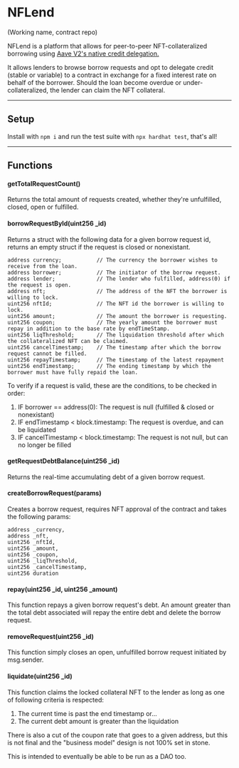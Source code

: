 # NFLend
(Working name, contract repo)

NFLend is a platform that allows for peer-to-peer NFT-collateralized borrowing using [Aave V2's native credit delegation.](https://docs.aave.com/developers/guides/credit-delegation)  

It allows lenders to browse borrow requests and opt to delegate credit (stable or variable) to a contract in exchange for a fixed interest rate on
behalf of the borrower. Should the loan become overdue or under-collateralized, the lender can claim the NFT collateral.

---
## Setup

Install with ```npm i``` and run the test suite with ```npx hardhat test```, that's all!

---
## Functions

#### getTotalRequestCount()
Returns the total amount of requests created, whether they're unfulfilled, closed, open or fulfilled.

#### borrowRequestById(uint256 _id)
Returns a struct with the following data for a given borrow request id, returns an empty struct if the request is closed or nonexistant.

```
address currency;           // The currency the borrower wishes to receive from the loan.
address borrower;           // The initiator of the borrow request.
address lender;             // The lender who fulfilled, address(0) if the request is open.
address nft;                // The address of the NFT the borrower is willing to lock.
uint256 nftId;              // The NFT id the borrower is willing to lock.
uint256 amount;             // The amount the borrower is requesting.
uint256 coupon;             // The yearly amount the borrower must repay in addition to the base rate by endTimeStamp.
uint256 liqThreshold;       // The liquidation threshold after which the collateralized NFT can be claimed.
uint256 cancelTimestamp;    // The timestamp after which the borrow request cannot be filled.
uint256 repayTimestamp;     // The timestamp of the latest repayment
uint256 endTimestamp;       // The ending timestamp by which the borrower must have fully repaid the loan.
```

To verify if a request is valid, these are the conditions, to be checked in order:  
1. IF borrower == address(0): The request is null (fulfilled & closed or nonexistant)  
2. IF endTimestamp < block.timestamp: The request is overdue, and can be liquidated  
3. IF cancelTimestamp < block.timestamp: The request is not null, but can no longer be filled  

#### getRequestDebtBalance(uint256 _id)
Returns the real-time accumulating debt of a given borrow request.

#### createBorrowRequest(params)
Creates a borrow request, requires NFT approval of the contract and takes the following params:
```
address _currency,
address _nft,
uint256 _nftId,
uint256 _amount,
uint256 _coupon,
uint256 _liqThreshold,
uint256 _cancelTimestamp,
uint256 duration
```
#### repay(uint256 _id, uint256 _amount)
This function repays a given borrow request's debt. An amount greater than the total debt associated will repay the entire debt and 
delete the borrow request.

#### removeRequest(uint256 _id)
This function simply closes an open, unfulfilled borrow request initiated by msg.sender.

#### liquidate(uint256 _id)
This function claims the locked collateral NFT to the lender as long as one of following criteria is respected:  
1. The current time is past the end timestamp or...  
2. The current debt amount is greater than the liquidation  

There is also a cut of the coupon rate that goes to a given address, but this is not final and the "business model"
design is not 100% set in stone.

This is intended to eventually be able to be run as a DAO too.




